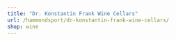 ```yaml
---
title: "Dr. Konstantin Frank Wine Cellars"
url: /hammondsport/dr-konstantin-frank-wine-cellars/
shop: wine
---
```

